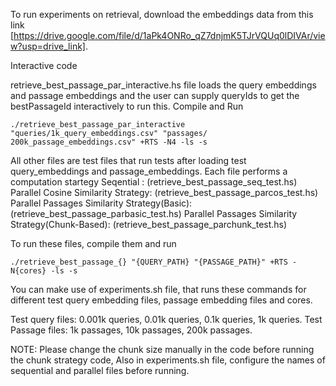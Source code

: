 To run experiments on retrieval, download the embeddings data from this link [https://drive.google.com/file/d/1aPk4ONRo_qZ7dnjmK5TJrVQUq0lDIVAr/view?usp=drive_link].

Interactive code

retrieve_best_passage_par_interactive.hs file loads the query embeddings and passage embeddings and the user can supply queryIds to get the bestPassageId interactively to run this. Compile and Run 

```
./retrieve_best_passage_par_interactive "queries/1k_query_embeddings.csv" "passages/  200k_passage_embeddings.csv" +RTS -N4 -ls -s
```

All other files are test files that run tests after loading test query_embeddings and passage_embeddings. Each file performs a computation startegy
Seqential : (retrieve_best_passage_seq_test.hs)
Parallel Cosine Similarity Strategy: (retrieve_best_passage_parcos_test.hs)
Parallel Passages Similarity Strategy(Basic): (retrieve_best_passage_parbasic_test.hs)
Parallel Passages Similarity Strategy(Chunk-Based): (retrieve_best_passage_parchunk_test.hs)

To run these files, compile them and run
```
./retrieve_best_passage_{} "{QUERY_PATH} "{PASSAGE_PATH}" +RTS -N{cores} -ls -s
```

You can make use of experiments.sh file, that runs these commands for different test query embedding files, passage embedding files and cores.

Test query files: 0.001k queries, 0.01k queries, 0.1k queries, 1k queries.
Test Passage files: 1k passages, 10k passages, 200k passages.

NOTE: Please change the chunk size manually in the code before running the chunk strategy code, Also in experiments.sh file, configure the names of sequential and parallel files before running.



